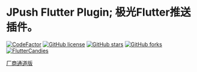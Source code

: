 # JPush Flutter Plugin; 极光Flutter推送插件。
[![CodeFactor](https://img.shields.io/codefactor/grade/github/fluttercandies/flutter_candies_jpush/main?logo=codefactor&logoColor=%23ffffff&style=flat-square)](https://www.codefactor.io/repository/github/fluttercandies/flutter_candies_jpush/main)
[![GitHub license](https://img.shields.io/github/license/fluttercandies/flutter_candies_jpush?style=flat-square)](https://github.com/fluttercandies/flutter_candies_jpush/blob/main/LICENSE)
[![GitHub stars](https://img.shields.io/github/stars/fluttercandies/flutter_candies_jpush?logo=github&style=flat-square)](https://github.com/fluttercandies/flutter_candies_jpush/stargazers)
[![GitHub forks](https://img.shields.io/github/forks/fluttercandies/flutter_candies_jpush?logo=github&style=flat-square)](https://github.com/fluttercandies/flutter_candies_jpush/network)
<a target="_blank" href="https://jq.qq.com/?_wv=1027&k=5bcc0gy"><img border="0" src="https://pub.idqqimg.com/wpa/images/group.png" alt="FlutterCandies" title="FlutterCandies"></a>

[厂商通道版](https://github.com/fluttercandies/flutter_candies_jpush/tree/channels)